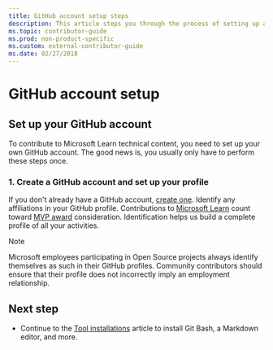 ```yaml
---
title: GitHub account setup steps
description: This article steps you through the process of setting up accounts for GitHub, required in order to contribute to Microsoft Learn.
ms.topic: contributor-guide
ms.prod: non-product-specific
ms.custom: external-contributor-guide
ms.date: 02/27/2018
---
```


# GitHub account setup

## Set up your GitHub account

To contribute to Microsoft Learn technical content, you need to set up your own GitHub account. The good news is, you usually only have to perform these steps once.

### 1. Create a GitHub account and set up your profile

If you don't already have a GitHub account, [create one](https://github.com/join). Identify any affiliations in your GitHub profile. Contributions to [Microsoft Learn](/) count toward [MVP award](https://mvp.microsoft.com) consideration. Identification helps us build a complete profile of all your activities.

>[!NOTE]
> Microsoft employees participating in Open Source projects always identify themselves as such in their GitHub profiles. Community contributors should ensure that their profile does not incorrectly imply an employment relationship.

## Next step

* Continue to the [Tool installations](get-started-setup-tools.md) article to install Git Bash, a Markdown editor, and more.

